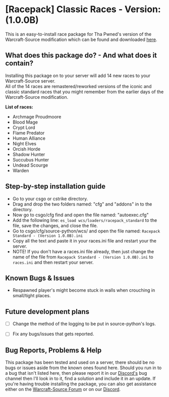 # [Racepack] Classic Races - Version: (1.0.0B)
This is an easy-to-install race package for Tha Pwned's version of the Warcraft-Source modification which can be found and downloaded [here](https://github.com/ThaPwned/WCS).


## What does this package do? - And what does it contain?
Installing this package on to your server will add 14 new races to your Warcraft-Source server.  
All of the 14 races are remastered/reworked versions of the iconic and classic standard races that you might remember from the earlier days of the Warcraft-Source modification.

**List of races:**
- Archmage Proudmoore
- Blood Mage
- Crypt Lord
- Flame Predator
- Human Alliance
- Night Elves
- Orcish Horde
- Shadow Hunter
- Succubus Hunter
- Undead Scourge
- Warden


## Step-by-step installation guide
- Go to your csgo or cstrike directory.
- Drag and drop the two folders named: "cfg" and "addons" in to the directory.
- Now go to csgo/cfg find and open the file named: "autoexec.cfg"
- Add the following line: ```es_load wcs/loaders/racepack_standard``` to the file, save the changes, and close the file.
- Go to csgo/cfg/source-python/wcs/ and open the file named: ```Racepack Standard - (Version 1.0.0B).ini```
- Copy all the text and paste it in your races.ini file and restart your the server.
- NOTE! If you don't have a races.ini file already, then just change the name of the file from ```Racepack Standard - (Version 1.0.0B).ini``` to ```races.ini``` and then restart your server.


## Known Bugs & Issues
- Respawned player's might become stuck in walls when crouching in small/tight places.


## Future development plans
- [ ] Change the method of the logging to be put in source-python's logs.
- [ ] Fix any bugs/issues that gets reported.


## Bug Reports, Problems & Help
This package has been tested and used on a server, there should be no bugs or issues aside from the known ones found here.
Should you run in to a bug that isn't listed here, then please report it in our [Discord's](https://discord.gg/2DnAXkF) bug channel then I'll look in to it, find a solution and include it in an update.
If you're having trouble installing the package, you can also get assistance either on the [Warcraft-Source Forum](http://warcraft-source.com/) or on our [Discord](https://discord.gg/2DnAXkF).
